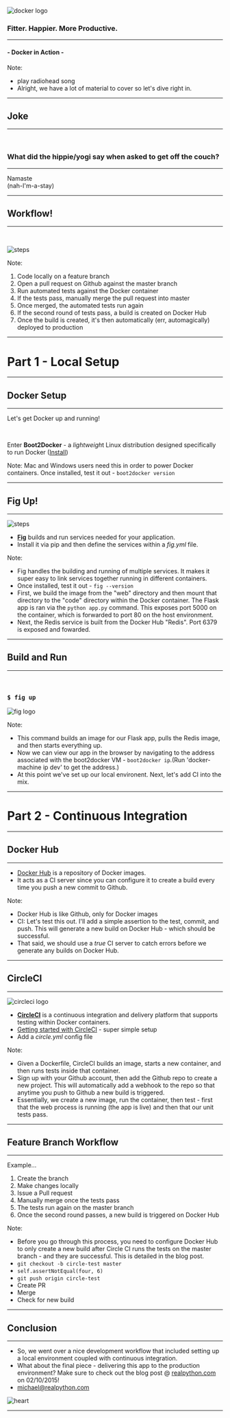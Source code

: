 ![docker logo](images/docker-logo.jpg)

### Fitter. Happier. More Productive.

<hr>

#### - Docker in Action -

Note:
- play radiohead song
- Alright, we have a lot of material to cover so let's dive right in.

---

## Joke

<hr><br>

### What did the hippie/yogi say when asked to get off the couch?

----

Namaste<br>(nah-I'm-a-stay)

---

## Workflow!

<hr><br>

![steps](images/steps.jpg)

Note:
1. Code locally on a feature branch
1. Open a pull request on Github against the master branch
1. Run automated tests against the Docker container
1. If the tests pass, manually merge the pull request into master
1. Once merged, the automated tests run again
1. If the second round of tests pass, a build is created on Docker Hub
1. Once the build is created, it's then automatically (err, automagically) deployed to production

---

# Part 1 - Local Setup

----

## Docker Setup

<hr>

Let's get Docker up and running!

<br>

Enter **Boot2Docker** - a *lightweigh*t Linux distribution designed specifically to run Docker ([Install](https://docs.docker.com/installation/mac/))

Note: Mac and Windows users need this in order to power Docker containers. Once installed, test it out - `boot2docker version`

----

## Fig Up!

<hr>

![steps](images/fig.png)

- **[Fig](http://www.fig.sh/)** builds and run services needed for your application.
- Install it via pip and then define the services within a *fig.yml* file.

Note:
- Fig handles the building and running of multiple services. It makes it super easy to link services together running in different containers.
- Once installed, test it out - `fig --version`
- First, we build the image from the "web" directory and then mount that directory to the "code" directory within the Docker container. The Flask app is ran via the `python app.py` command. This exposes port 5000 on the container, which is forwarded to port 80 on the host environment.
- Next, the Redis service is built from the Docker Hub "Redis". Port 6379 is exposed and fowarded.

----

## Build and Run

<hr><br>

### `$ fig up`

![fig logo](images/figup.png)

Note:
- This command builds an image for our Flask app, pulls the Redis image, and then starts everything up.
- Now we can view our app in the browser by navigating to the address associated with the boot2docker VM - `boot2docker ip`.(Run 'docker-machine ip dev' to get the address.)
- At this point we've set up our local environent. Next, let's add CI into the mix.

---

# Part 2 - Continuous Integration

----

## Docker Hub

<hr>

- [Docker Hub](https://hub.docker.com/) is a repository of Docker images.
- It acts as a CI server since you can configure it to create a build every time you push a new commit to Github.

Note:
- Docker Hub is like Github, only for Docker images
- CI: Let's test this out. I'll add a simple assertion to the test, commit, and push. This will generate a new build on Docker Hub - which should be successful.
- That said, we should use a *true* CI server to catch errors before we generate any builds on Docker Hub.

----

## CircleCI

<hr>

![circleci logo](images/circleci.png)

- **[CircleCI](https://circleci.com/)** is a continuous integration and delivery platform that supports testing within Docker containers.
- [Getting started with CircleCI](https://circleci.com/docs/getting-started) - super simple setup
- Add a *circle.yml* config file

Note:
- Given a Dockerfile, CircleCI builds an image, starts a new container, and then runs tests inside that container.
- Sign up with your Github account, then add the Github repo to create a new project. This will automatically add a webhook to the repo so that anytime you push to Github a new build is triggered.
- Essentially, we create a new image, run the container, then test - first that the web process is running (the app is live) and then that our unit tests pass.

----

## Feature Branch Workflow

<hr>

Example...

1. Create the branch
1. Make changes locally
1. Issue a Pull request
1. Manually merge once the tests pass
1. The tests run again on the master branch
1. Once the second round passes, a new build is triggered on Docker Hub

Note:
- Before you go through this process, you need to configure Docker Hub to only create a new build after Circle CI runs the tests on the master branch - and they are successful. This is detailed in the blog post.
- `git checkout -b circle-test master`
- `self.assertNotEqual(four, 6)`
- `git push origin circle-test`
- Create PR
- Merge
- Check for new build

---


## Conclusion

<hr>

- So, we went over a nice development workflow that included setting up a local environment coupled with continuous integration.
- What about the final piece - delivering this app to the production environment? Make sure to check out the blog post @ [realpython.com](https://realpython.com) on 02/10/2015!
- michael@realpython.com

![heart](images/heart.jpg)

---
